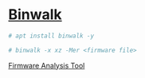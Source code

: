 ﻿# [Binwalk](https://github.com/ReFirmLabs/binwalk)

```bash
# apt install binwalk -y
```

```bash
# binwalk -x xz -Mer <firmware file>
```

[Firmware Analysis Tool](https://securityonline.info/introduction-to-binwalk-firmware-analysis-tool)
